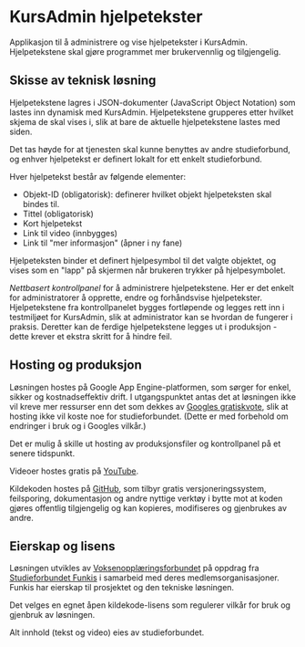KursAdmin hjelpetekster
=======================

Applikasjon til å administrere og vise hjelpetekster i KursAdmin. Hjelpetekstene skal gjøre programmet mer brukervennlig og tilgjengelig.

Skisse av teknisk løsning
-------------------------
Hjelpetekstene lagres i JSON-dokumenter (JavaScript Object Notation) som lastes inn dynamisk med KursAdmin. Hjelpetekstene grupperes etter hvilket skjema de skal vises i, slik at bare de aktuelle hjelpetekstene lastes med siden.

Det tas høyde for at tjenesten skal kunne benyttes av andre studieforbund, og enhver hjelpetekst er definert lokalt for ett enkelt studieforbund.

Hver hjelpetekst består av følgende elementer:
- Objekt-ID (obligatorisk): definerer hvilket objekt hjelpeteksten skal bindes til.
- Tittel (obligatorisk)
- Kort hjelpetekst
- Link til video (innbygges)
- Link til "mer informasjon" (åpner i ny fane)

Hjelpeteksten binder et definert hjelpesymbol til det valgte objektet, og vises som en "lapp" på skjermen når brukeren trykker på hjelpesymbolet.

*Nettbasert kontrollpanel* for å administrere hjelpetekstene. Her er det enkelt for administratorer å opprette, endre og forhåndsvise hjelpetekster. Hjelpetekstene fra kontrollpanelet bygges fortløpende og legges rett inn i testmiljøet for KursAdmin, slik at administrator kan se hvordan de fungerer i praksis. Deretter kan de ferdige hjelpetekstene legges ut i produksjon - dette krever et ekstra skritt for å hindre feil.

Hosting og produksjon
---------------------
Løsningen hostes på Google App Engine-platformen, som sørger for enkel, sikker og kostnadseffektiv drift. I utgangspunktet antas det at løsningen ikke vil kreve mer ressurser enn det som dekkes av [Googles gratiskvote](https://developers.google.com/appengine/docs/quotas), slik at hosting ikke vil koste noe for studieforbundet. (Dette er med forbehold om endringer i bruk og i Googles vilkår.)

Det er mulig å skille ut hosting av produksjonsfiler og kontrollpanel på et senere tidspunkt.

Videoer hostes gratis på [YouTube](https://www.youtube.com).

Kildekoden hostes på [GitHub](https://github.com), som tilbyr gratis versjoneringssystem, feilsporing, dokumentasjon og andre nyttige verktøy i bytte mot at koden gjøres offentlig tilgjengelig og kan kopieres, modifiseres og gjenbrukes av andre.

Eierskap og lisens
------------------
Løsningen utvikles av [Voksenopplæringsforbundet](http://www.vofo.no) på oppdrag fra [Studieforbundet Funkis](http://www.funkis.no) i samarbeid med deres medlemsorganisasjoner. Funkis har eierskap til prosjektet og den tekniske løsningen.

Det velges en egnet åpen kildekode-lisens som regulerer vilkår for bruk og gjenbruk av løsningen.

Alt innhold (tekst og video) eies av studieforbundet.
